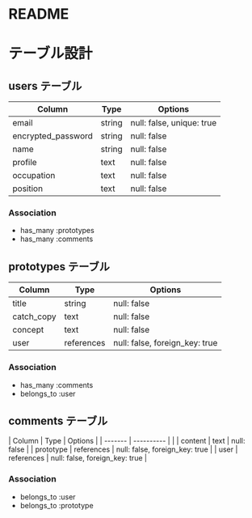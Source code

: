 # README

# テーブル設計

## users テーブル

| Column             | Type   | Options     |
| ------------------ | ------ | ----------- |
| email              | string | null: false, unique: true |
| encrypted_password | string | null: false |
| name               | string | null: false |
| profile            | text   | null: false |
| occupation         | text   | null: false |
| position           | text   | null: false |

### Association

- has_many :prototypes
- has_many :comments



## prototypes テーブル

| Column | Type   | Options     |
| ------ | ------ | ----------- |
| title   | string | null: false |
| catch_copy   | text | null: false |
| concept   | text | null: false |
| user   | references | null: false, foreign_key: true |

### Association

- has_many :comments
- belongs_to :user




## comments テーブル

| Column    | Type       | Options                        |
| -------   | ---------- |                                |
| content   | text       | null: false                    |
| prototype | references | null: false, foreign_key: true |
| user      | references | null: false, foreign_key: true |

### Association

- belongs_to :user
- belongs_to :prototype